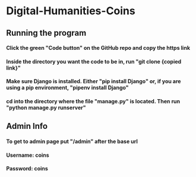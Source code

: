 # Digital-Humanities-Coins

## Running the program
#### Click the green "Code button" on the GitHub repo and copy the https link
#### Inside the directory you want the code to be in, run "git clone {copied link}"
#### Make sure Django is installed. Either "pip install Django" or, if you are using a pip environment, "pipenv install Django"
#### cd into the directory where the file "manage.py" is located. Then run "python manage.py runserver"

## Admin Info
#### To get to admin page put "/admin" after the base url
#### Username: coins
#### Password: coins
